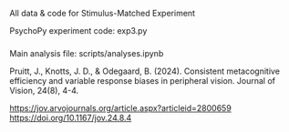 All data & code for Stimulus-Matched Experiment

PsychoPy experiment code: exp3.py 
###
Main analysis file: scripts/analyses.ipynb

Pruitt, J., Knotts, J. D., & Odegaard, B. (2024). Consistent metacognitive efficiency and variable response biases in peripheral vision. Journal of Vision, 24(8), 4-4.

https://jov.arvojournals.org/article.aspx?articleid=2800659
https://doi.org/10.1167/jov.24.8.4

